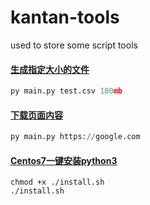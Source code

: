# kantan-tools
used to store some script tools

#### [生成指定大小的文件](https://github.com/m18018230731/kantan-tools/tree/master/%E7%94%9F%E6%88%90%E6%8C%87%E5%AE%9A%E5%A4%A7%E5%B0%8F%E7%9A%84%E6%96%87%E4%BB%B6)
```python
py main.py test.csv 100mb
```

#### [下载页面内容](https://github.com/m18018230731/kantan-tools/tree/master/%E4%B8%8B%E8%BD%BD%E9%A1%B5%E9%9D%A2%E5%86%85%E5%AE%B9)
```python
py main.py https://google.com
```

#### [Centos7一键安装python3](https://github.com/m18018230731/kantan-tools/tree/master/Centos7%E4%B8%80%E9%94%AE%E5%AE%89%E8%A3%85python3)
```linux
chmod +x ./install.sh
./install.sh
```
